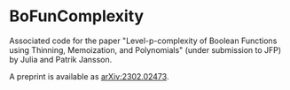 # BoFunComplexity
Associated code for the paper "Level-p-complexity of Boolean Functions using Thinning, Memoization, and Polynomials" (under submission to JFP) by Julia and Patrik Jansson.

A preprint is available as [arXiv:2302.02473](https://arxiv.org/abs/2302.02473).
